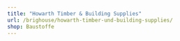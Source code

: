```yaml
---
title: "Howarth Timber & Building Supplies"
url: /brighouse/howarth-timber-und-building-supplies/
shop: Baustoffe
---
```

